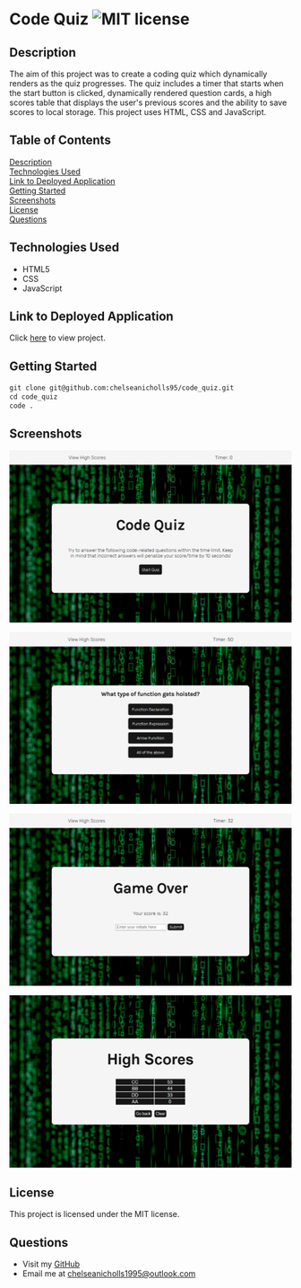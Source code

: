 # Code Quiz ![MIT license](https://img.shields.io/badge/license-MIT-green)

## Description

The aim of this project was to create a coding quiz which dynamically renders as the quiz progresses. The quiz includes a timer that starts when the start button is clicked, dynamically rendered question cards, a high scores table that displays the user's previous scores and the ability to save scores to local storage. This project uses HTML, CSS and JavaScript.

## Table of Contents

[Description](#description)  
[Technologies Used](#technologies-used)  
[Link to Deployed Application](#link-to-deployed-application)  
[Getting Started](#getting-started)  
[Screenshots](#screenshots)  
[License](#license)  
[Questions](#questions)

## Technologies Used

- HTML5
- CSS
- JavaScript

## Link to Deployed Application

Click [here](https://chelseanicholls95.github.io/code_quiz/) to view project.

## Getting Started

```
git clone git@github.com:chelseanicholls95/code_quiz.git
cd code_quiz
code .
```

## Screenshots

![screenshot of start page](assets/screenshots/start-page.png)

![screenshot of question card](assets/screenshots/question-card.png)

![screenshot of game over page](assets/screenshots/game-over.png)

![screenshot of high scores](assets/screenshots/high-scores.png)

## License

This project is licensed under the MIT license.

## Questions

- Visit my [GitHub](https://github.com/chelseanicholls95)
- Email me at chelseanicholls1995@outlook.com
